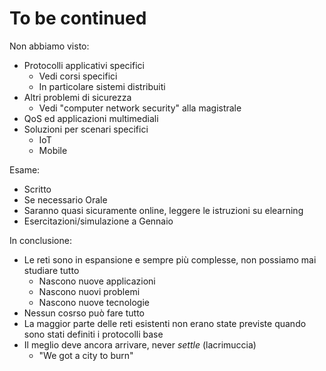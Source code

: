 # To be continued

Non abbiamo visto:
* Protocolli applicativi specifici
  * Vedi corsi specifici
  * In particolare sistemi distribuiti
* Altri problemi di sicurezza
  * Vedi "computer network security" alla magistrale
* QoS ed applicazioni multimediali
* Soluzioni per scenari specifici
  * IoT
  * Mobile

Esame:
* Scritto
* Se necessario Orale
* Saranno quasi sicuramente online, leggere le istruzioni su elearning
* Esercitazioni/simulazione a Gennaio

In conclusione:
* Le reti sono in espansione e sempre più complesse, non possiamo mai studiare tutto
  * Nascono nuove applicazioni
  * Nascono nuovi problemi
  * Nascono nuove tecnologie
* Nessun cosrso può fare tutto
* La maggior parte delle reti esistenti non erano state previste quando sono stati definiti i protocolli base
* Il meglio deve ancora arrivare, never *settle* (lacrimuccia)
  * "We got a city to burn"
